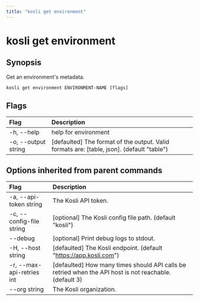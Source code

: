 ```yaml
---
title: "kosli get environment"
---
```


# kosli get environment

## Synopsis

Get an environment's metadata.

```shell
kosli get environment ENVIRONMENT-NAME [flags]
```

## Flags
| Flag | Description |
| :--- | :--- |
|    -h, --help  |  help for environment  |
|    -o, --output string  |  [defaulted] The format of the output. Valid formats are: [table, json]. (default "table")  |


## Options inherited from parent commands
| Flag | Description |
| :--- | :--- |
|    -a, --api-token string  |  The Kosli API token.  |
|    -c, --config-file string  |  [optional] The Kosli config file path. (default "kosli")  |
|        --debug  |  [optional] Print debug logs to stdout.  |
|    -H, --host string  |  [defaulted] The Kosli endpoint. (default "https://app.kosli.com")  |
|    -r, --max-api-retries int  |  [defaulted] How many times should API calls be retried when the API host is not reachable. (default 3)  |
|        --org string  |  The Kosli organization.  |


